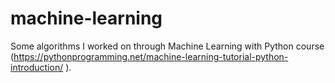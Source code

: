 # machine-learning
Some algorithms I worked on through Machine Learning with Python course (https://pythonprogramming.net/machine-learning-tutorial-python-introduction/ ).
